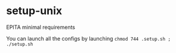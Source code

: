 # setup-unix
EPITA minimal requirements 

You can launch all the configs by launching ``chmod 744 .setup.sh ; ./setup.sh``
